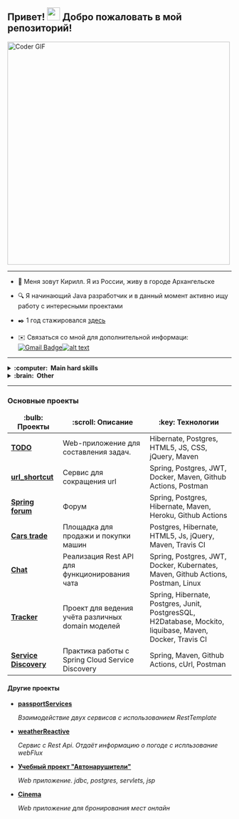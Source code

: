 ## Привет! <img src="https://github.com/TheDudeThatCode/TheDudeThatCode/blob/master/Assets/Hi.gif" width="29px"> Добро пожаловать в мой репозиторий! 

<img src="https://simplepassivecashflow.com/wp-content/uploads/2017/11/Work-Fun.gif" alt="Coder GIF" width="500">

---

-  :boy: Меня зовут Кирилл. Я из России, живу в городе Архангельске

-  :mag: Я начинающий Java разработчик и в данный момент активно ищу работу с интересными проектами

-  :black_nib: 1 год стажировался [здесь](https://job4j.ru/)

-  :envelope: Связаться со мной для дополнительной информаци: [![Gmail Badge](https://img.shields.io/badge/-karnaukhov.kirill23@gmail.com-c14438?style=flat-square&logo=Gmail&logoColor=white&link=mailto:karnaukhov.kirill23@gmail.com)](mailto:karnaukhov.kirill23@gmail.com)[![alt text](https://badges.aleen42.com/src/telegram.svg)](https://t.me/Tur_Boyama)
<!--   <img align="left" alt="Github" width="22px" src="https://cdn.jsdelivr.net/npm/simple-icons@v3/icons/github.svg" />
</a>
<a href="https://t.me/Tur_Boyama">
  <img align="left" alt="Telegram" width="22px" src="https://cdn.jsdelivr.net/npm/simple-icons@3.12.2/icons/telegram.svg" />
</a>
<a href="https://mail.google.com/">
  <img align="left" alt="Gmail" width="22px" src="https://cdn.jsdelivr.net/npm/simple-icons@3.12.2/icons/gmail.svg" />
</a> -->

---

<details>
  <summary><b>:computer: &nbsp;Main hard skills</b></summary>
  <br/>

![Java](https://img.shields.io/badge/JAVA-007396.svg?&style=flat&logo=java&logoColor=white)&nbsp;
![Spring](https://img.shields.io/badge/SPRING-6DB33F.svg?&style=flat&logo=spring&logoColor=white)&nbsp;
![Hibernate](https://img.shields.io/badge/HIBERNATE-121011.svg?&style=flat&logo=red-hat&logoColor=white)&nbsp;
![Git](https://img.shields.io/badge/GIT-%23F05033.svg?&style=flat&logo=git&logoColor=white)&nbsp;
![GitHub](https://img.shields.io/badge/GITHUB-%23121011.svg?&style=flat&logo=github&logoColor=white)&nbsp;
![Postgres](https://img.shields.io/badge/POSTGRES-%23316192.svg?&style=flat&logo=postgresql&logoColor=white)
![Maven](https://img.shields.io/badge/MAVEN-C71A36.svg?&style=flat&logo=apache-maven)&nbsp;
![REST API](https://img.shields.io/badge/REST-02569B.svg?&style=flat&logo=rest&logoColor=white)&nbsp;
![IntelliJ](https://img.shields.io/badge/INTELLIJ-000000.svg?&style=flat&logo=intellij-idea)&nbsp;
![MVC Architecture](https://img.shields.io/badge/MVC-888888.svg?&style=flat&logoColor=white)&nbsp;

</details>

<details>
  <summary><b>:brain: &nbsp;Other</b></summary>
  <br/>
  
![Kafka](https://img.shields.io/badge/APACHA%20KAFKA-231F20.svg?&style=flat&logo=apache-kafka&logoColor=white)&nbsp;
![GithubActions](https://img.shields.io/badge/GITHUB%20ACTIONS-2088FF.svg?&style=flat&logo=github-actions&logoColor=white)&nbsp;
![JQuery](https://img.shields.io/badge/JQUERY-0769AD.svg?&style=flat&logo=jquery&logoColor=white)&nbsp;
![JSP](https://img.shields.io/badge/JSP-323330.svg?&style=flat&logo=eclipse&logoColor=white)&nbsp;
![Kubernetes](https://img.shields.io/badge/KUBERNETES-326CE5.svg?&style=flat&logo=kubernetes&logoColor=white)&nbsp;
![Docker](https://img.shields.io/badge/DOCKER-2496ED.svg?&style=flat&logo=docker&logoColor=white)&nbsp;
![LINUX](https://img.shields.io/badge/LINUX-FCC624?style=flat-square&logo=linux&logoColor=black)
![JavaScript](https://img.shields.io/badge/JAVASCRIPT-323330.svg?&style=flat&logo=javascript&logoColor=%23F7DF1E)&nbsp;
![HTML5](https://img.shields.io/badge/HTML5-E34F26.svg?&style=flat&logo=html5&logoColor=white)&nbsp;
![CSS3](https://img.shields.io/badge/CSS3-%231572B6.svg?&style=flat&logo=css3&logoColor=white)&nbsp;
![Postman](https://img.shields.io/badge/Postman-black?style=flat-square&logo=postman)
  
</details>

---
### Основные проекты
<table>
  <thead align="center">
    <tr border: none;>
      <td><b>:bulb: Проекты</b></td>
      <td><b>:scroll: Описание</b></td>
      <td><b>:key: Технологии</b></td>
    </tr>
  </thead>
  <tbody>
    <tr>
      <td><a href="https://github.com/KarnaukhovKirill/todo"><b>TODO</b></a></td>
      <td>Web-приложение для составления задач.</td>
      <td>Hibernate, Postgres, HTML5, JS, CSS, jQuery, Maven</td>
    </tr>
    <tr>
      <td><a href="https://github.com/KarnaukhovKirill/job4j_url_shortcut"><b>url_shortcut</b></a></td>
      <td>Сервис для сокращения url</td>
      <td>Spring, Postgres, JWT, Docker, Maven, Github Actions, Postman</td>
    </tr>
    <tr>
      <td><a href="https://github.com/KarnaukhovKirill/job4j_forum"><b>Spring forum</b></a></td>
      <td>Форум</td>
      <td>Spring, Postgres, Hibernate, Maven, Heroku, Github Actions</td>
    </tr>
    <tr>
      <td><a href="https://github.com/KarnaukhovKirill/job4j_cars"><b>Cars trade</b></a></td>
      <td>Площадка для продажи и покупки машин</td>
      <td>Postgres, Hibernate, HTML5, Js, jQuery, Maven, Travis CI</td>
    </tr>
    <tr>
      <td><a href="https://github.com/KarnaukhovKirill/job4j_chat"><b>Chat</b></a></td>
      <td>Реализация Rest API для функционирования чата</td>
      <td>Spring, Postgres, JWT, Docker, Kubernates, Maven, Github Actions, Postman, Linux</td>
    </tr>
    <tr>
      <td><a href="https://github.com/KarnaukhovKirill/job4j_tracker"><b>Tracker</b></a></td>
      <td>Проект для ведения учёта различных domain моделей</td>
      <td>Spring, Hibernate, Postgres, Junit, PostgresSQL, H2Database, Mockito, liquibase, Maven, Docker, Travis CI</td>
    </tr>
    <tr>
      <td><a href="https://github.com/KarnaukhovKirill/discovery"><b>Service Discovery</b></a></td>
      <td>Практика работы с Spring Cloud Service Discovery</td>
      <td>Spring, Maven, Github Actions, cUrl, Postman</td>
    </tr>
  </tbody>
</table>

#### Другие проекты
* __<a href="https://github.com/KarnaukhovKirill/passportServices"><b>passportServices</b></a>__

    *Взаимодействие двух сервисов с использованием RestTemplate*
    
* __<a href="https://github.com/KarnaukhovKirill/weather_reactive"><b>weatherReactive</b></a>__

    *Сервис с Rest Api. Отдаёт информацию о погоде с испльзование webFlux*
    
* __<a href="https://github.com/KarnaukhovKirill/job4j_car_accident"><b>Учебный проект "Автонарушители"</b></a>__

    *Web приложение. jdbc, postgres, servlets, jsp*
    
* __<a href="https://github.com/KarnaukhovKirill/job4j_cinema"><b>Cinema</b></a>__

    *Web приложение для бронирования мест онлайн*    
